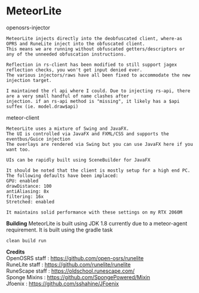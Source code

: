# MeteorLite

openosrs-injector
```
MeteorLite injects directly into the deobfuscated client, where-as OPRS and RuneLite inject into the obfuscated client.
This means we are running without obfuscated getters/descriptors or any of the unneeded obfuscation instructions.

Reflection in rs-client has been modified to still support jagex reflection checks, you won't get input denied ever.
The various injectors/raws have all been fixed to accommodate the new injection target.

I maintained the rl api where I could. Due to injecting rs-api, there are a very small handful of name clashes after
injection. if an rs-api method is "missing", it likely has a $api suffex (ie. model.draw$api)
```

meteor-client
```
MeteorLite uses a mixture of Swing and JavaFX. 
The UI is controlled via JavaFX and FXML/CSS and supports the eventbus/Guice injection
The overlays are rendered via Swing but you can use JavaFX here if you want too.

UIs can be rapidly built using SceneBuilder for JavaFX

It should be noted that the client is mostly setup for a high end PC. The following defaults have been implaced:
GPU: enabled
drawDistance: 100
antiAliasing: 8x
filtering: 16x
Stretched: enabled

It maintains solid performance with these settings on my RTX 2060M
```

**Building**
MeteorLite is built using JDK 1.8 currently due to a meteor-agent requirement.
It is built using the gradle task
```
clean build run
```

**Credits**  
OpenOSRS staff :  https://github.com/open-osrs/runelite  
RuneLite staff :  https://github.com/runelite/runelite  
RuneScape staff :  https://oldschool.runescape.com/  
Sponge Mixins :  https://github.com/SpongePowered/Mixin  
Jfoenix :  https://github.com/sshahine/JFoenix  
